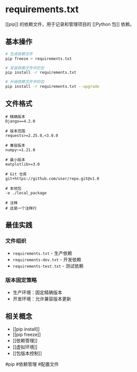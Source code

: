 # requirements.txt

[[pip]] 的依赖文件，用于记录和管理项目的 [[Python 包]] 依赖。

## 基本操作

```bash
# 生成依赖文件
pip freeze > requirements.txt

# 安装依赖文件中的包
pip install -r requirements.txt

# 升级依赖文件中的包
pip install -r requirements.txt --upgrade
```

## 文件格式

```text
# 精确版本
Django==4.2.0

# 版本范围
requests>=2.25.0,<3.0.0

# 兼容版本
numpy~=1.21.0

# 最小版本
matplotlib>=3.0

# Git 仓库
git+https://github.com/user/repo.git@v1.0

# 本地包
-e ./local_package

# 注释
# 这是一个注释行
```

## 最佳实践

### 文件组织
- `requirements.txt` - 生产依赖
- `requirements-dev.txt` - 开发依赖
- `requirements-test.txt` - 测试依赖

### 版本固定策略
- 生产环境：固定精确版本
- 开发环境：允许兼容版本更新

## 相关概念

- [[pip install]]
- [[pip freeze]]
- [[依赖管理]]
- [[虚拟环境]]
- [[包版本控制]]

#pip #依赖管理 #配置文件
